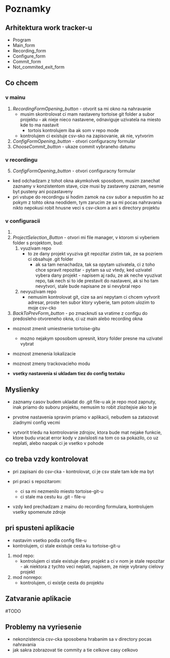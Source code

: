 # Poznamky

## Arhitektura work tracker-u

- Program
- Main_form
- Recording_form
- Configure_form
- Commit_form
- Not_commited_exit_form

## Co chcem

### v mainu

1. *RecordingFormOpening_button* - otvorit sa mi okno na nahravanie
    - musim skontrolovat ci mam nastaveny tortoise git folder a subor projektu - ak nieje nieco nastavene, odnaviguje uzivatela na miesto kde to ma nastavit
      - tortois kontrolujem iba ak som v repo mode
    - kontrolujem ci existuje csv-sko na zapisovanie, ak nie, vytvorim
2. *ConfigFormOpening_button* - otvori configuracny formular
3. *ChooseCommit_button* - ukaze commit vybraneho datumu

### v recordingu

5. *ConfigFormOpening_button* - otvori configuracny formular

- ked odchadzam z tohot okna akymkolvek sposobom, musim zanechat zaznamy v konzistentom stave, cize musi by zastaveny zaznam, nesmie byt pusteny ani pozastaveny
- pri vstupe do recordingu si hodim zamok na csv subor a nepustim ho az pokym z tohto okna neodidem, tym zarucim ze sa mi pocas nahravania nikto nepokusi robit hnusne veci s csv-ckom a ani s directory projektu

### v configuracii

1.
2. *ProjectSelection_Button* - otvori mi file manager, v ktorom si vyberiem folder s projektom, bud:
    1. vyuzivam repo
        - to ze dany projekt vyuziva git repozitar zistim tak, ze sa pozriem ci obsahuje .git folder
          - ak sa tam nenachadza, tak sa opytam uzivatela, ci z toho chce spravit repozitar - pytam sa uz vtedy, ked uzivatel vybera dany projekt - napisem aj radu, ze ak neche vyuzivat repo, tak nech si to ide prestavit do nastaveni, ak si ho tam nevytvori, stale bude napisane ze si nevybral repo
    2. nevyuzivam repo
        - nemusim kontrolovat git, cize sa ani nepytam ci chcem vytvorit adresar, proste ten subor ktory vyberie, tam potom ulozim to moje csv-cko
5. *BackToPrevForm_button* - po zmacknuti sa vratime z configu do predosleho otvoreneho okna, ci uz main alebo recording okna

- moznost zmenit umiestnenie tortoise-gitu
  - mozno nejakym sposobom upresnit, ktory folder presne ma uzivatel vybrat
- moznost zmenenia lokalizacie
- moznost zmeny trackovacieho modu

- **vsetky nastavenia si ukladam tiez do config textaku**

## Myslienky

- zaznamy casov budem ukladat do .git file-u ak je repo mod zapnuty, inak priamo do suboru projektu, nemusim to robit zlozitejsie ako to je
- prvotne nastavenia spravim priamo v aplikacii, nebudem sa zatazovat ziadnymi config vecmi

- vytvorit triedu na kontrolovanie zdrojov, ktora bude mat nejake funkcie, ktore budu vracat error kody v zavislosti na tom co sa pokazilo, co uz neplati, alebo naopak ci je vsetko v pohode

## co treba vzdy kontrolovat

- pri zapisani do csv-cka - kontrolovat, ci je csv stale tam kde ma byt
- pri praci s repozitarom:
  - ci sa mi nezmenilo miesto tortoise-git-u
  - ci stale ma cestu ku .git - file-u

- vzdy ked prechadzam z mainu do recording formulara, kontrolujem vsetky spomenute zdroje

## pri spusteni aplikacie

- nastavim vsetko podla config file-u
- kontrolujem, ci stale existuje cesta ku tortoise-git-u

1. mod repo:
    - kontrolujem ci stale existuje dany projekt a ci v nom je stale repozitar - ak niektora z tychto veci neplati, napisem, ze nieje vybrany cielovy projekt
2. mod nonrepo:
    - kontrolujem, ci existje cesta do projektu

## Zatvaranie aplikacie

#TODO

## Problemy na vyriesenie

- nekonzistencia csv-cka sposobena hrabanim sa v directory pocas nahravania
- jak sakra zobrazovat tie commity a tie celkove casy celkovo